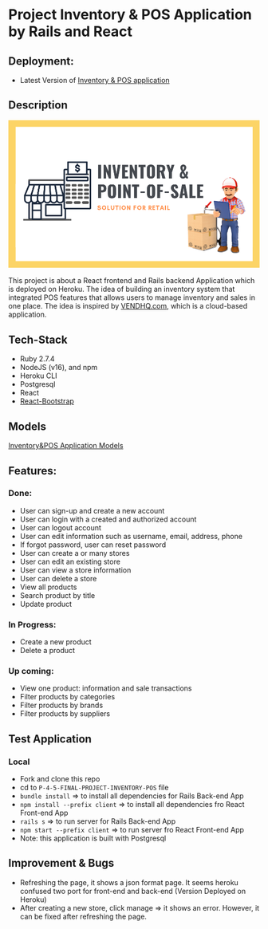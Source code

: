 # Project Inventory & POS Application by Rails and React

## Deployment:
- Latest Version of [Inventory & POS application](https://inventory-pos-final.herokuapp.com/)
## Description

![Inventory-pos](client/src/images/inventory-pos-final-project.png)

This project is about a React frontend and Rails backend Application which is deployed on Heroku.
The idea of building an inventory system that integrated POS features that allows users to manage inventory and sales in one place.
The idea is inspired by [VENDHQ.com](https://www.vendhq.com/), which is a cloud-based application.

## Tech-Stack

- Ruby 2.7.4
- NodeJS (v16), and npm
- Heroku CLI
- Postgresql
- React
- [React-Bootstrap](https://react-bootstrap.netlify.app/)

## Models
[Inventory&POS Application Models](https://dbdiagram.io/d/6220cc6854f9ad109a53a3a3)

## Features:

### Done:
- User can sign-up and create a new account
- User can login with a created and authorized account
- User can logout account
- User can edit information such as username, email, address, phone
- If forgot password, user can reset password
- User can create a or many stores
- User can edit an existing store
- User can view a store information
- User can delete a store
- View all products
- Search product by title
- Update product

### In Progress:
- Create a new product
- Delete a product

### Up coming:
- View one product: information and sale transactions
- Filter products by categories
- Filter products by brands
- Filter products by suppliers

## Test Application
### Local
- Fork and clone this repo
- cd to `P-4-5-FINAL-PROJECT-INVENTORY-POS` file
- `bundle install` => to install all dependencies for Rails Back-end App
- `npm install --prefix client` => to install all dependencies fro React Front-end App
- `rails s` => to run server for Rails Back-end App
- `npm start --prefix client` => to run server fro React Front-end App
- Note: this application is built with Postgresql

## Improvement & Bugs
- Refreshing the page, it shows a json format page. It seems heroku confused two port for front-end and back-end (Version Deployed on Heroku)
- After creating a new store, click manage => it shows an error. However, it can be fixed after refreshing the page. 
